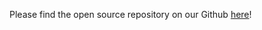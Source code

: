 Please find the open source repository on our Github [here](https://github.com/dydxprotocol/v4-chain)!
